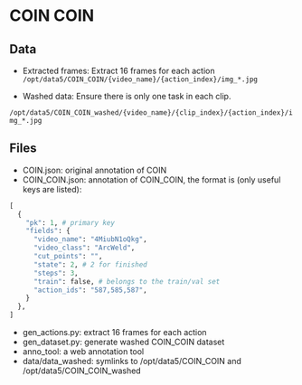 # COIN COIN

## Data
- Extracted frames:
Extract 16 frames for each action
`/opt/data5/COIN_COIN/{video_name}/{action_index}/img_*.jpg`

- Washed data:
Ensure there is only one task in each clip.

`/opt/data5/COIN_COIN_washed/{video_name}/{clip_index}/{action_index}/img_*.jpg`

## Files
- COIN.json: original annotation of COIN
- COIN_COIN.json: annotation of COIN_COIN, the format is (only useful keys are listed): 
```python
[
  {
    "pk": 1, # primary key
    "fields": {
      "video_name": "4MiubN1oQkg",
      "video_class": "ArcWeld",
      "cut_points": "",
      "state": 2, # 2 for finished
      "steps": 3,
      "train": false, # belongs to the train/val set
      "action_ids": "587,585,587",
    }
  },
]
```
- gen_actions.py: extract 16 frames for each action
- gen_dataset.py: generate washed COIN_COIN dataset
- anno_tool: a web annotation tool
- data/data_washed: symlinks to /opt/data5/COIN_COIN and /opt/data5/COIN_COIN_washed


